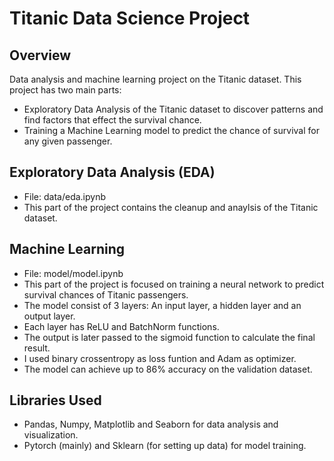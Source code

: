 # Titanic Data Science Project

## Overview
Data analysis and machine learning project on the Titanic dataset. This project has two main parts:
- Exploratory Data Analysis of the Titanic dataset to discover patterns and find factors that effect the survival chance.
- Training a Machine Learning model to predict the chance of survival for any given passenger.

## Exploratory Data Analysis (EDA)
- File: data/eda.ipynb
- This part of the project contains the cleanup and anaylsis of the Titanic dataset.

## Machine Learning
- File: model/model.ipynb
- This part of the project is focused on training a neural network to predict survival chances of Titanic passengers.
- The model consist of 3 layers: An input layer, a hidden layer and an output layer.
- Each layer has ReLU and BatchNorm functions.
- The output is later passed to the sigmoid function to calculate the final result.
- I used binary crossentropy as loss funtion and Adam as optimizer.
- The model can achieve up to 86% accuracy on the validation dataset.

## Libraries Used
- Pandas, Numpy, Matplotlib and Seaborn for data analysis and visualization.
- Pytorch (mainly) and Sklearn (for setting up data) for model training.